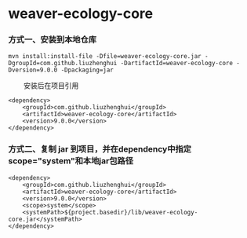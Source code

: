 # weaver-ecology-core

### 方式一、安装到本地仓库

```
mvn install:install-file -Dfile=weaver-ecology-core.jar -DgroupId=com.github.liuzhenghui -DartifactId=weaver-ecology-core -Dversion=9.0.0 -Dpackaging=jar
```
        安装后在项目引用
```
<dependency>
    <groupId>com.github.liuzhenghui</groupId>
    <artifactId>weaver-ecology-core</artifactId>
    <version>9.0.0</version>
</dependency>
```

### 方式二、复制 jar 到项目，并在dependency中指定scope="system"和本地jar包路径

```
<dependency>
    <groupId>com.github.liuzhenghui</groupId>
    <artifactId>weaver-ecology-core</artifactId>
    <version>9.0.0</version>
    <scope>system</scope>
    <systemPath>${project.basedir}/lib/weaver-ecology-core.jar</systemPath>
</dependency>
```